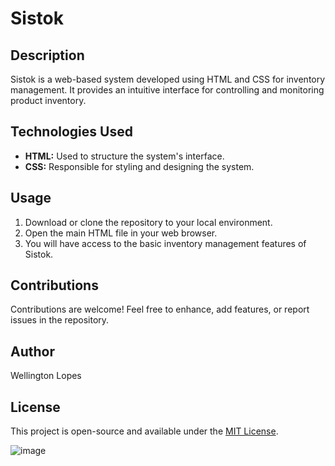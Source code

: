# Sistok

## Description
Sistok is a web-based system developed using HTML and CSS for inventory management. It provides an intuitive interface for controlling and monitoring product inventory.

## Technologies Used
- **HTML:** Used to structure the system's interface.
- **CSS:** Responsible for styling and designing the system.

## Usage
1. Download or clone the repository to your local environment.
2. Open the main HTML file in your web browser.
3. You will have access to the basic inventory management features of Sistok.

## Contributions
Contributions are welcome! Feel free to enhance, add features, or report issues in the repository.

## Author
Wellington Lopes

## License
This project is open-source and available under the [MIT License](LICENSE.md).

![image](https://github.com/Wellington-lopes/Sistok/assets/67521652/7ad1170d-8631-4d9f-8ff6-5421997ee8d0)
